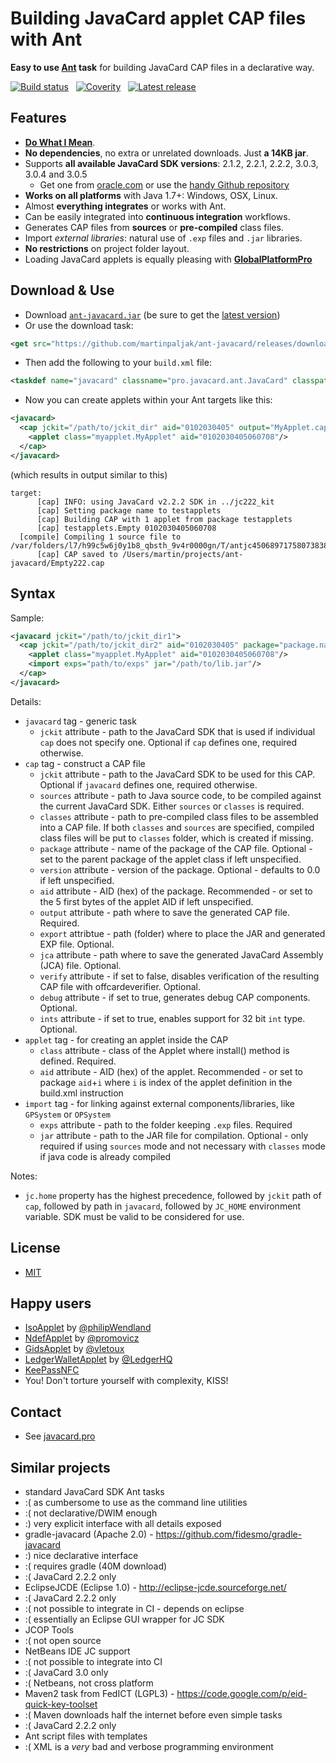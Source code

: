 # Building JavaCard applet CAP files with Ant

**Easy to use [Ant](https://ant.apache.org/) task** for building JavaCard CAP files in a declarative way.

[![Build status](https://travis-ci.org/martinpaljak/ant-javacard.svg?branch=master)](https://travis-ci.org/martinpaljak/ant-javacard) &nbsp; [![Coverity](https://scan.coverity.com/projects/8418/badge.svg)](https://scan.coverity.com/projects/martinpaljak-ant-javacard) &nbsp; [![Latest release](https://img.shields.io/github/release/martinpaljak/ant-javacard.svg)](https://github.com/martinpaljak/ant-javacard/releases/latest)

## Features
 * **[Do What I Mean](http://en.wikipedia.org/wiki/DWIM)**.
 * **No dependencies**, no extra or unrelated downloads. Just **a 14KB jar**.
 * Supports **all available JavaCard SDK versions**: 2.1.2, 2.2.1, 2.2.2, 3.0.3, 3.0.4 and 3.0.5
   * Get one from [oracle.com](http://www.oracle.com/technetwork/java/embedded/javacard/downloads/javacard-sdk-2043229.html) or use the [handy Github repository](https://github.com/martinpaljak/oracle_javacard_sdks)
 * **Works on all platforms** with Java 1.7+: Windows, OSX, Linux.
 * Almost **everything integrates** or works with Ant.
 * Can be easily integrated into **continuous integration** workflows.
 * Generates CAP files from **sources** or **pre-compiled** class files.
 * Import *external libraries*: natural use of `.exp` files and `.jar` libraries.
 * **No restrictions** on project folder layout.
 * Loading JavaCard applets is equally pleasing with **[GlobalPlatformPro](https://github.com/martinpaljak/GlobalPlatformPro)**

## Download & Use
 * Download [`ant-javacard.jar`](https://github.com/martinpaljak/ant-javacard/releases/download/v1.7/ant-javacard.jar) (be sure to get the [latest version](https://github.com/martinpaljak/ant-javacard/releases/latest))
 * Or use the download task:
```xml
<get src="https://github.com/martinpaljak/ant-javacard/releases/download/v1.7/ant-javacard.jar" dest="." skipexisting="true"/>
```
 * Then add the following to your `build.xml` file:
```xml
<taskdef name="javacard" classname="pro.javacard.ant.JavaCard" classpath="ant-javacard.jar"/>
```
 * Now you can create applets within your Ant targets like this:
```xml
<javacard>
  <cap jckit="/path/to/jckit_dir" aid="0102030405" output="MyApplet.cap" sources="src/myapplet">
    <applet class="myapplet.MyApplet" aid="0102030405060708"/>
  </cap>
</javacard>
```
(which results in output similar to this)
```
target:
      [cap] INFO: using JavaCard v2.2.2 SDK in ../jc222_kit
      [cap] Setting package name to testapplets
      [cap] Building CAP with 1 applet from package testapplets
      [cap] testapplets.Empty 0102030405060708
  [compile] Compiling 1 source file to /var/folders/l7/h99c5w6j0y1b8_qbsth_9v4r0000gn/T/antjc4506897175807383834
      [cap] CAP saved to /Users/martin/projects/ant-javacard/Empty222.cap
```
## Syntax
Sample:

```xml
<javacard jckit="/path/to/jckit_dir1">
  <cap jckit="/path/to/jckit_dir2" aid="0102030405" package="package.name" version="0.1" output="MyApplet.cap" sources="src/myapplet" classes="path/to/classes" export="mylib">
    <applet class="myapplet.MyApplet" aid="0102030405060708"/>
    <import exps="path/to/exps" jar="/path/to/lib.jar"/>
  </cap>
</javacard>
```
Details:
 * `javacard` tag - generic task
   * `jckit` attribute - path to the JavaCard SDK that is used if individual `cap` does not specify one. Optional if `cap` defines one, required otherwise.
 * `cap` tag - construct a CAP file
   * `jckit` attribute - path to the JavaCard SDK to be used for this CAP. Optional if `javacard` defines one, required otherwise. 
   * `sources` attribute - path to Java source code, to be compiled against the current JavaCard SDK. Either `sources` or `classes` is required.
   * `classes` attribute - path to pre-compiled class files to be assembled into a CAP file. If both `classes` and `sources` are specified, compiled class files will be put to `classes` folder, which is created if missing.
   * `package` attribute - name of the package of the CAP file. Optional - set to the parent package of the applet class if left unspecified.
   * `version` attribute - version of the package. Optional - defaults to 0.0 if left unspecified.
   * `aid` attribute - AID (hex) of the package. Recommended - or set to the 5 first bytes of the applet AID if left unspecified.
   * `output` attribute - path where to save the generated CAP file. Required.
   * `export` attribtue - path (folder) where to place the JAR and generated EXP file. Optional.
   * `jca` attribute - path where to save the generated JavaCard Assembly (JCA) file. Optional.
   * `verify` attribute - if set to false, disables verification of the resulting CAP file with offcardeverifier. Optional.
   * `debug` attribute - if set to true, generates debug CAP components. Optional.
   * `ints` attribute - if set to true, enables support for 32 bit `int` type. Optional.
 * `applet` tag - for creating an applet inside the CAP
   * `class` attribute - class of the Applet where install() method is defined. Required.
   * `aid` attribute - AID (hex) of the applet. Recommended - or set to package `aid`+`i` where `i` is index of the applet definition in the build.xml instruction
 * `import` tag - for linking against external components/libraries, like `GPSystem` or `OPSystem`
   * `exps` attribute - path to the folder keeping `.exp` files. Required
   * `jar` attribute - path to the JAR file for compilation. Optional - only required if using `sources` mode and not necessary with `classes` mode if java code is already compiled

Notes:
 * `jc.home` property has the highest precedence, followed by `jckit` path of `cap`, followed by path in `javacard`, followed by `JC_HOME` environment variable. SDK must be valid to be considered for use.

## License
 * [MIT](./LICENSE)

## Happy users
 * [IsoApplet](https://github.com/philipWendland/IsoApplet) by [@philipWendland](https://github.com/philipWendland)
 * [NdefApplet](https://github.com/promovicz/javacard-ndef) by [@promovicz](https://github.com/promovicz)
 * [GidsApplet](https://github.com/vletoux/GidsApplet) by [@vletoux](https://github.com/vletoux)
 * [LedgerWalletApplet](https://github.com/LedgerHQ/ledger-javacard) by [@LedgerHQ](https://github.com/LedgerHQ)
 * [KeePassNFC](https://github.com/nfd/smartcard_crypto_applet)
 * You! Don't torture yourself with complexity, KISS!

## Contact
 * See [javacard.pro](https://javacard.pro)

## Similar projects
 * standard JavaCard SDK Ant tasks
  * :( as cumbersome to use as the command line utilities
  * :( not declarative/DWIM enough
  * :) very explicit interface with all details exposed
 * gradle-javacard (Apache 2.0) - https://github.com/fidesmo/gradle-javacard
  * :) nice declarative interface
  * :( requires gradle (40M download) 
  * :( JavaCard 2.2.2 only
 * EclipseJCDE (Eclipse 1.0) - http://eclipse-jcde.sourceforge.net/
  * :( JavaCard 2.2.2 only
  * :( not possible to integrate in CI - depends on eclipse
  * :( essentially an Eclipse GUI wrapper for JC SDK
 * JCOP Tools
  * :( not open source
 * NetBeans IDE JC support
  * :( not possible to integrate into CI
  * :( JavaCard 3.0 only
  * :( Netbeans, not cross platform
 * Maven2 task from FedICT (LGPL3) - https://code.google.com/p/eid-quick-key-toolset
  * :( Maven downloads half the internet before even simple tasks
  * :( JavaCard 2.2.2 only
 * Ant script files with templates
  * :( XML is a *very* bad and verbose programming environment
